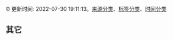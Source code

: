 :alarm_clock: 更新时间: 2022-07-30 19:11:13。[来源分类](../README.md)、[标签分类](../TAGS.md)、[时间分类](../TIMELINE.md)

## 其它



